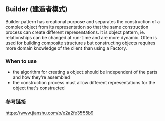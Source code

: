 ## Builder (建造者模式)

Builder pattern has creational purpose and separates the construction of a complex object 
from its representation so that the same construction process can create different 
representations. It is object pattern, ie. relationships can be changed at run-time
and are more dynamic. Often is used for building composite structures but constructing
objects requires more domain knowledge of the client than using a Factory.

### When to use

* the algorithm for creating a object should be independent of the parts and how they're assembled
* the construction process must allow different representations for the object that's constructed  

### 参考链接

<https://www.jianshu.com/p/e2a2fe3555b9>

